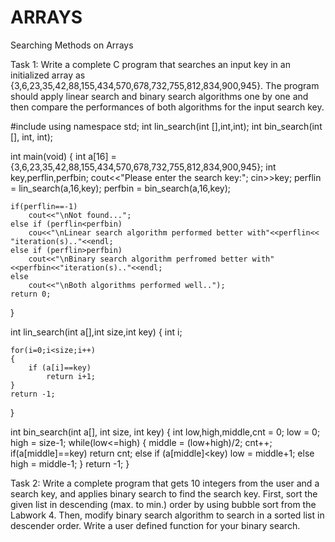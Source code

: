 # ARRAYS
Searching Methods on Arrays

Task 1: 
Write a complete C program that searches an input key in an initialized array as {3,6,23,35,42,88,155,434,570,678,732,755,812,834,900,945}. The program should apply linear search and binary search algorithms one by one and then compare the performances of both algorithms for the input search key.

#include <iostream>
using namespace std;
int lin_search(int [],int,int);
int bin_search(int [], int, int);

int main(void)
{
	int a[16] = {3,6,23,35,42,88,155,434,570,678,732,755,812,834,900,945};
	int key,perflin,perfbin;
	cout<<"Please enter the search key:";
	cin>>key;
	perflin = lin_search(a,16,key);
	perfbin = bin_search(a,16,key);

	if(perflin==-1)
		cout<<"\nNot found...";
	else if (perflin<perfbin)
		cou<<"\nLinear search algorithm performed better with"<<perflin<< "iteration(s).."<<endl;
	else if (perflin>perfbin)
		cout<<"\nBinary search algorithm perfromed better with"<<perfbin<<"iteration(s).."<<endl;
	else
		cout<<"\nBoth algorithms performed well..");
	return 0;
}

int lin_search(int a[],int size,int key)
{
	int i;

	for(i=0;i<size;i++)
	{
		if (a[i]==key)
			return i+1;
	}
	return -1;
}

int bin_search(int a[], int size, int key)
{
	int low,high,middle,cnt = 0;
	low = 0;
	high = size-1;
	while(low<=high)
	{
		middle = (low+high)/2;
		cnt++;
		if(a[middle]==key)
			return cnt;
		else if (a[middle]<key)
			low = middle+1;
		else
			high = middle-1;
	}
	return -1;
}

Task 2: Write a complete program that gets 10 integers from the user and a search key, and applies binary search to find the search key. First, sort the given list in descending (max. to min.) order by using bubble sort from the Labwork 4. Then, modify binary search algorithm to search in a sorted list in descender order. Write a user defined function for your binary search.  

